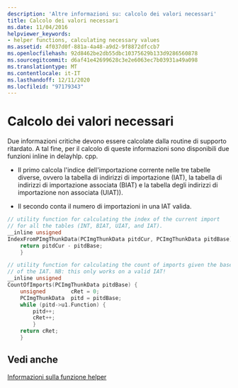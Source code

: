 ```yaml
---
description: 'Altre informazioni su: calcolo dei valori necessari'
title: Calcolo dei valori necessari
ms.date: 11/04/2016
helpviewer_keywords:
- helper functions, calculating necessary values
ms.assetid: 4f037d0f-881a-4a48-a9d2-9f8872dfccb7
ms.openlocfilehash: 92d8462be2db55dbc10375629b133d9286560878
ms.sourcegitcommit: d6af41e42699628c3e2e6063ec7b03931a49a098
ms.translationtype: MT
ms.contentlocale: it-IT
ms.lasthandoff: 12/11/2020
ms.locfileid: "97179343"
---
```

# <a name="calculating-necessary-values"></a>Calcolo dei valori necessari

Due informazioni critiche devono essere calcolate dalla routine di supporto ritardato. A tal fine, per il calcolo di queste informazioni sono disponibili due funzioni inline in delayhlp. cpp.

- Il primo calcola l'indice dell'importazione corrente nelle tre tabelle diverse, ovvero la tabella di indirizzi di importazione (IAT), la tabella di indirizzi di importazione associata (BIAT) e la tabella degli indirizzi di importazione non associata (UIAT)).

- Il secondo conta il numero di importazioni in una IAT valida.

```cpp
// utility function for calculating the index of the current import
// for all the tables (INT, BIAT, UIAT, and IAT).
__inline unsigned
IndexFromPImgThunkData(PCImgThunkData pitdCur, PCImgThunkData pitdBase) {
    return pitdCur - pitdBase;
    }

// utility function for calculating the count of imports given the base
// of the IAT. NB: this only works on a valid IAT!
__inline unsigned
CountOfImports(PCImgThunkData pitdBase) {
    unsigned        cRet = 0;
    PCImgThunkData  pitd = pitdBase;
    while (pitd->u1.Function) {
        pitd++;
        cRet++;
        }
    return cRet;
    }
```

## <a name="see-also"></a>Vedi anche

[Informazioni sulla funzione helper](understanding-the-helper-function.md)
